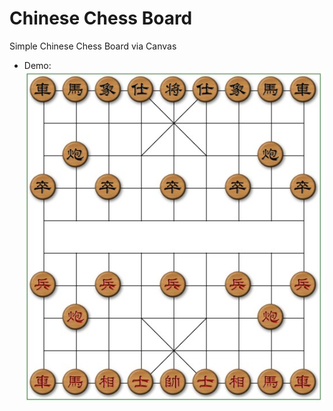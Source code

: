 # Chinese Chess Board
Simple Chinese Chess Board via Canvas
- Demo: ![Demo image](https://github.com/Puskin2911/CCBoard/blob/master/refs/demo.jpg)
